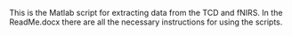  This is the Matlab script for extracting data from the TCD and fNIRS. In the ReadMe.docx there are all the necessary instructions for using the scripts. 
